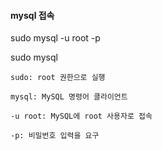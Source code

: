 #### mysql 접속

sudo mysql -u root -p

sudo mysql

```
sudo: root 권한으로 실행

mysql: MySQL 명령어 클라이언트

-u root: MySQL에 root 사용자로 접속

-p: 비밀번호 입력을 요구
```
